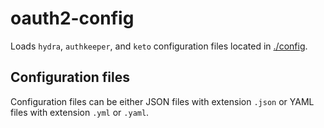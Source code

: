 # oauth2-config

Loads `hydra`, `authkeeper`, and `keto` configuration files located in
[./config](./config).

## Configuration files

Configuration files can be either JSON files with extension `.json` or
YAML files with extension `.yml` or `.yaml`.
